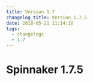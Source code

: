 ```yaml
---
title: Version 1.7
changelog_title: Version 1.7.5
date: 2018-05-21 11:14:10
tags:
  - changelogs
  - 1.7
---
```


# Spinnaker 1.7.5

<script src="https://gist.github.com/spinnaker-release/7e79eac4a20de7a9eaf9c620e07a9e61.js"/>
